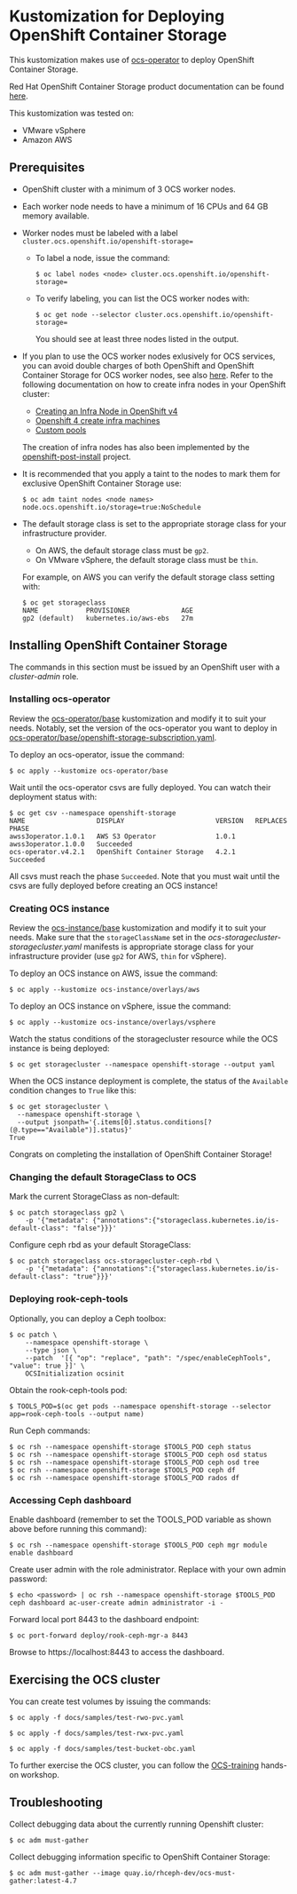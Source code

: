 # Kustomization for Deploying OpenShift Container Storage

This kustomization makes use of [ocs-operator](https://github.com/openshift/ocs-operator) to deploy OpenShift Container Storage.

Red Hat OpenShift Container Storage product documentation can be found [here](https://access.redhat.com/documentation/en-us/red_hat_openshift_container_storage).

This kustomization was tested on:
* VMware vSphere
* Amazon AWS

## Prerequisites

* OpenShift cluster with a minimum of 3 OCS worker nodes.
* Each worker node needs to have a minimum of 16 CPUs and 64 GB memory available.
* Worker nodes must be labeled with a label `cluster.ocs.openshift.io/openshift-storage=`
  * To label a node, issue the command:
    ```
    $ oc label nodes <node> cluster.ocs.openshift.io/openshift-storage=
    ```
  * To verify labeling, you can list the OCS worker nodes with:
    ```
    $ oc get node --selector cluster.ocs.openshift.io/openshift-storage=
    ```
    You should see at least three nodes listed in the output.

* If you plan to use the OCS worker nodes exlusively for OCS services, you can avoid double charges of both OpenShift and OpenShift Container Storage for OCS worker nodes, see also [here](https://access.redhat.com/solutions/4827161). Refer to the following documentation on how to create infra nodes in your OpenShift cluster:

  * [Creating an Infra Node in OpenShift v4](https://access.redhat.com/solutions/4287111)
  * [Openshift 4 create infra machines ](https://access.redhat.com/solutions/4342791)
  * [Custom pools](https://github.com/openshift/machine-config-operator/blob/master/docs/custom-pools.md)
  
  The creation of infra nodes has also been implemented by the [openshift-post-install](https://github.com/noseka1/openshift-post-install) project.

* It is recommended that you apply a taint to the nodes to mark them for exclusive OpenShift Container Storage use:
  ```
  $ oc adm taint nodes <node names> node.ocs.openshift.io/storage=true:NoSchedule
  ```
* The default storage class is set to the appropriate storage class for your infrastructure provider.
  * On AWS, the default storage class must be `gp2`.
  * On VMware vSphere, the default storage class must be `thin`.
  
  For example, on AWS you can verify the default storage class setting with:
  ```
  $ oc get storageclass
  NAME            PROVISIONER             AGE
  gp2 (default)   kubernetes.io/aws-ebs   27m
  ```
    
## Installing OpenShift Container Storage

The commands in this section must be issued by an OpenShift user with a *cluster-admin* role.

### Installing ocs-operator

Review the [ocs-operator/base](ocs-operator/base) kustomization and modify it to suit your needs. Notably, set the version of the ocs-operator you want to deploy in [ocs-operator/base/openshift-storage-subscription.yaml](ocs-operator/base/openshift-storage-subscription.yaml).

To deploy an ocs-operator, issue the command:
```
$ oc apply --kustomize ocs-operator/base
```
Wait until the ocs-operator csvs are fully deployed. You can watch their deployment status with:
```
$ oc get csv --namespace openshift-storage
NAME                  DISPLAY                       VERSION   REPLACES              PHASE
awss3operator.1.0.1   AWS S3 Operator               1.0.1     awss3operator.1.0.0   Succeeded
ocs-operator.v4.2.1   OpenShift Container Storage   4.2.1                           Succeeded
```
All csvs must reach the phase `Succeeded`. Note that you must wait until the csvs are fully deployed before creating an OCS instance!

### Creating OCS instance

Review the [ocs-instance/base](ocs-instance/base) kustomization and modify it to suit your needs. Make sure that the `storageClassName` set in the *ocs-storagecluster-storagecluster.yaml* manifests is appropriate storage class for your infrastructure provider (use `gp2` for AWS, `thin` for vSphere).

To deploy an OCS instance on AWS, issue the command:

```
$ oc apply --kustomize ocs-instance/overlays/aws
```

To deploy an OCS instance on vSphere, issue the command:

```
$ oc apply --kustomize ocs-instance/overlays/vsphere
```

Watch the status conditions of the storagecluster resource while the OCS instance is being deployed:

```
$ oc get storagecluster --namespace openshift-storage --output yaml
```

When the OCS instance deployment is complete, the status of the `Available` condition changes to `True` like this:

```
$ oc get storagecluster \
  --namespace openshift-storage \
  --output jsonpath='{.items[0].status.conditions[?(@.type=="Available")].status}' 
True
```
Congrats on completing the installation of OpenShift Container Storage!

### Changing the default StorageClass to OCS

Mark the current StorageClass as non-default:

```
$ oc patch storageclass gp2 \
    -p '{"metadata": {"annotations":{"storageclass.kubernetes.io/is-default-class": "false"}}}'
```
Configure ceph rbd as your default StorageClass:

```
$ oc patch storageclass ocs-storagecluster-ceph-rbd \
    -p '{"metadata": {"annotations":{"storageclass.kubernetes.io/is-default-class": "true"}}}'
```

### Deploying rook-ceph-tools

Optionally, you can deploy a Ceph toolbox:

```
$ oc patch \
    --namespace openshift-storage \
    --type json \
    --patch  '[{ "op": "replace", "path": "/spec/enableCephTools", "value": true }]' \
    OCSInitialization ocsinit
```

Obtain the rook-ceph-tools pod:

```
$ TOOLS_POD=$(oc get pods --namespace openshift-storage --selector app=rook-ceph-tools --output name)
```

Run Ceph commands:

```
$ oc rsh --namespace openshift-storage $TOOLS_POD ceph status
$ oc rsh --namespace openshift-storage $TOOLS_POD ceph osd status
$ oc rsh --namespace openshift-storage $TOOLS_POD ceph osd tree
$ oc rsh --namespace openshift-storage $TOOLS_POD ceph df
$ oc rsh --namespace openshift-storage $TOOLS_POD rados df
```

### Accessing Ceph dashboard


Enable dashboard (remember to set the TOOLS_POD variable as shown above before running this command):

```
$ oc rsh --namespace openshift-storage $TOOLS_POD ceph mgr module enable dashboard
```

Create user admin with the role administrator. Replace <password> with your own admin password:

```
$ echo <password> | oc rsh --namespace openshift-storage $TOOLS_POD ceph dashboard ac-user-create admin administrator -i -
```

Forward local port 8443 to the dashboard endpoint:

```
$ oc port-forward deploy/rook-ceph-mgr-a 8443
```

Browse to https://localhost:8443 to access the dashboard.

## Exercising the OCS cluster

You can create test volumes by issuing the commands:

```
$ oc apply -f docs/samples/test-rwo-pvc.yaml
```

```
$ oc apply -f docs/samples/test-rwx-pvc.yaml
```

```
$ oc apply -f docs/samples/test-bucket-obc.yaml
```

To further exercise the OCS cluster, you can follow the [OCS-training](https://github.com/red-hat-storage/ocs-training) hands-on workshop.

## Troubleshooting

Collect debugging data about the currently running Openshift cluster:

```
$ oc adm must-gather
```

Collect debugging information specific to OpenShift Container Storage:

```
$ oc adm must-gather --image quay.io/rhceph-dev/ocs-must-gather:latest-4.7
```
